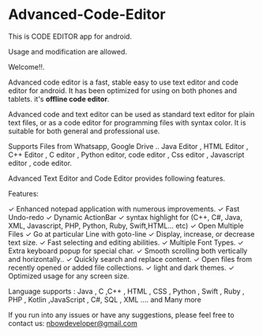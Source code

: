 # Advanced-Code-Editor

This is CODE EDITOR app for android.

Usage and modification are allowed.

Welcome!!.

Advanced code editor is a fast, stable easy to use text editor and code editor for android. It has been optimized for using on both phones and tablets. it's <html><b>offline code editor</b></html>.

Advanced code and text editor can be used as standard text editor for plain text files, or as a code editor for programming files with syntax color. It is suitable for both general and professional use.

Supports Files from Whatsapp, Google Drive .. 
Java Editor , HTML Editor , C++ Editor , C editor , Python editor, code editor , Css editor , Javascript editor , code editor.

Advanced Text Editor and Code Editor provides following features.

Features:

✓ Enhanced notepad application with numerous improvements.
✓ Fast Undo-redo
✓ Dynamic ActionBar
✓ syntax highlight for (C++, C#, Java, XML, Javascript, PHP, Python, Ruby,  Swift,HTML... etc)
✓ Open Multiple Files 
✓ Go at particular Line with goto-line
✓ Display, increase, or decrease text size.
✓ Fast selecting and editing abilities.
✓ Multiple Font Types.
✓ Extra keyboard popup for special char.
✓ Smooth scrolling both vertically and horizontally..
✓ Quickly search and replace content.
✓ Open files from recently opened or added file collections.
✓  light and dark themes.
✓ Optimized usage for  any screen size.

Language supports :
Java , C ,C++ , HTML , CSS , Python , Swift , Ruby , PHP , Kotlin ,JavaScript , C#, SQL , XML .... and Many more

If you run into any issues or have any suggestions, please feel free to contact us: nbowdeveloper@gmail.com


